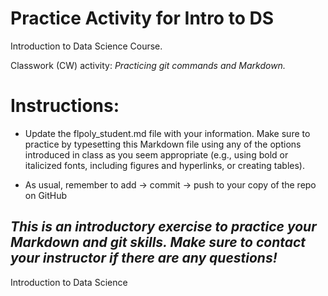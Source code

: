 # Practice Activity for Intro to DS
Introduction to Data Science Course.

Classwork (CW) activity: *Practicing git commands and Markdown.*



# Instructions:
* Update the flpoly_student.md file with your information. Make sure to practice by typesetting this Markdown file using any of the options introduced in class as you seem appropriate (e.g., using bold or italicized fonts, including figures and hyperlinks, or creating tables).

* As usual, remember to add -> commit -> push to your copy of the repo on GitHub

*This is an introductory exercise to practice your Markdown and git skills. Make sure to contact your instructor if there are any questions!*
---
Introduction to Data Science
